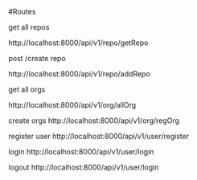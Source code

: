 #Routes

get all repos

http://localhost:8000/api/v1/repo/getRepo

post /create repo

http://localhost:8000/api/v1/repo/addRepo

get all orgs

http://localhost:8000/api/v1/org/allOrg

create orgs 
http://localhost:8000/api/v1/org/regOrg

register user 
http://localhost:8000/api/v1/user/register

login
http://localhost:8000/api/v1/user/login

logout
http://localhost:8000/api/v1/user/login
